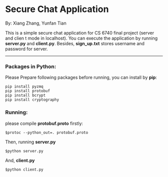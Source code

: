 # Secure Chat Application

By: Xiang Zhang, Yunfan Tian



This is a simple secure chat application for CS 6740 final project (server and clien t mode in localhost). You can execute the application by running **server.py** and **client.py**. Besides,  **sign_up.txt** stores username and password for server.

------

### Packages in Python:

Please Prepare following packages before running, you can install by **pip**:

```shell
pip install pyzmq
pip install protobuf
pip install bcrypt
pip install cryptography
```



### Running:

please compile **protobuf.proto** firstly:

```shell
$protoc --python_out=. protobuf.proto
```

Then, running **server.py**

```shell
$python server.py
```

And, **client.py**

```shell
$python client.py
```

